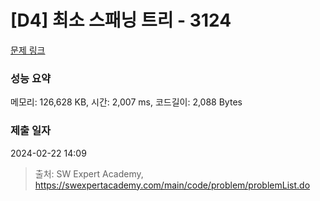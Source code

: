 # [D4] 최소 스패닝 트리 - 3124 

[문제 링크](https://swexpertacademy.com/main/code/problem/problemDetail.do?contestProbId=AV_mSnmKUckDFAWb) 

### 성능 요약

메모리: 126,628 KB, 시간: 2,007 ms, 코드길이: 2,088 Bytes

### 제출 일자

2024-02-22 14:09



> 출처: SW Expert Academy, https://swexpertacademy.com/main/code/problem/problemList.do